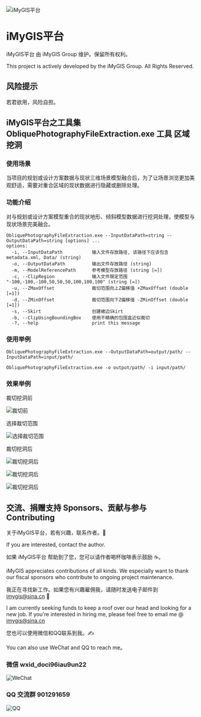 ﻿![iMyGIS平台](./assets/iMyGISPlatform.png)

# iMyGIS平台
iMyGIS平台 由 iMyGIS Group 维护。保留所有权利。

This project is actively developed by the iMyGIS Group. All Rights Reserved.

## 风险提示
若君欲用，风险自担。

## iMyGIS平台之工具集 ObliquePhotographyFileExtraction.exe 工具 区域挖洞
### 使用场景
当项目的规划或设计方案数据与现状三维场景模型融合后，为了让场景浏览更加美观舒适，需要对重合区域的现状数据进行隐藏或删除处理。

### 功能介绍
对与规划或设计方案模型重合的现状地形、倾斜模型数据进行挖洞处理，使模型与现状场景完美融合。

```
ObliquePhotographyFileExtraction.exe --InputDataPath=string --OutputDataPath=string [options] ...
options:
  -i, --InputDataPath           输入文件存放路径, 该路径下应该包含 metadata.xml, Data/ (string)
  -o, --OutputDataPath          输出文件存放路径 (string)
  -m, --ModelReferencePath      参考模型存放路径 (string [=])
  -c, --ClipRegion              输入文件限定范围 "-100,-100,-100,50,50,50,100,100,100" (string [=])
  -u, --ZMaxOffset              裁切范围向上Z偏移值 +ZMaxOffset (double [=1])
  -d, --ZMinOffset              裁切范围向下Z偏移值 -ZMinOffset (double [=1])
  -s, --Skirt                   创建裙边Skirt
  -b, --ClipUsingBoundingBox    使用不精确的包围盒近似裁切
  -?, --help                    print this message
```

### 使用举例
```
ObliquePhotographyFileExtraction.exe --OutputDataPath=output/path/ --InputDataPath=input/path/

ObliquePhotographyFileExtraction.exe -o output/path/ -i input/path/
```

### 效果举例
裁切挖洞前

![裁切前](./assets/module/ObliquePhotographyFileExtraction/before.png)

选择裁切范围

![选择裁切范围](./assets/module/ObliquePhotographyFileExtraction/clip.png)

裁切挖洞后

![裁切挖洞后](./assets/module/ObliquePhotographyFileExtraction/after.png)

![裁切挖洞后](./assets/module/ObliquePhotographyFileExtraction/after1.png)

![裁切挖洞后](./assets/module/ObliquePhotographyFileExtraction/after2.png)

## 交流、捐赠支持 Sponsors、贡献与参与 Contributing
关于iMyGIS平台，若有兴趣，联系作者。🌹

If you are interested, contact the author.

如果 iMyGIS平台 帮助到了您，您可以请作者喝杯咖啡表示鼓励 ☕️。

iMyGIS appreciates contributions of all kinds. We especially want to thank our fiscal sponsors who contribute to ongoing project maintenance.

我正在寻找新工作。如果您有兴趣雇佣我，请随时发送电子邮件到 imygis@sina.cn 📧

I am currently seeking funds to keep a roof over our head and looking for a new job. If you're interested in hiring me, please feel free to email me @ <imygis@sina.cn>

您也可以使用微信和QQ联系到我。✍

You can also use WeChat and QQ to reach me。

### 微信 wxid_doci96iau9un22
![WeChat](./assets/iMyGISGroup/WeChatBlue.jpg)

### QQ 交流群 901291659
![QQ](./assets/iMyGISGroup/QQ.jpg)


